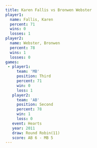 ```yaml
---
title: Karen Fallis vs Bronwen Webster
player1:                
  name: Fallis, Karen   
  percent: 71           
  wins: 0               
  losses: 1             
player2:                
  name: Webster, Bronwen
  percent: 78           
  wins: 1               
  losses: 0             
games:
 - player1:         
     team: 'MB'     
     position: Third
     percent: 71    
     win: 0         
     loss: 1        
   player2:          
     team: 'AB'      
     position: Second
     percent: 78     
     win: 1          
     loss: 0         
   event: Hearts        
   year: 2011           
   draw: Round Robin(11)
   score: AB 6 - MB 5   
---
```

